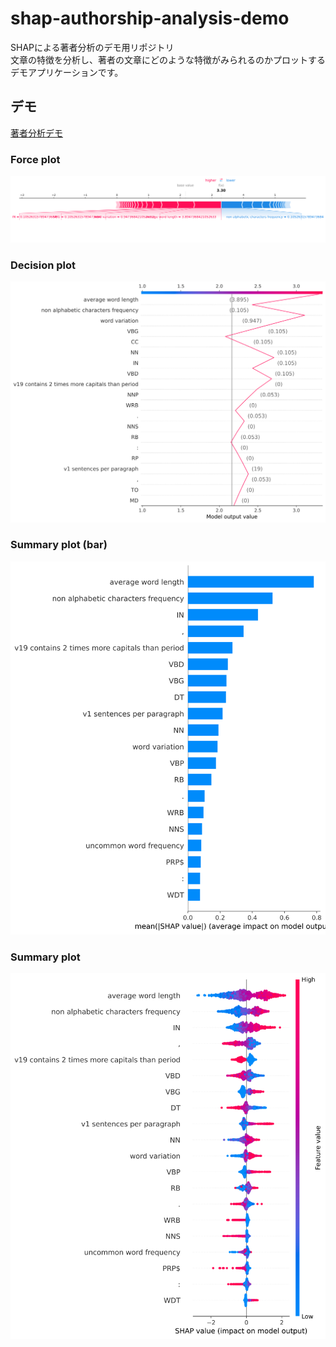# shap-authorship-analysis-demo

SHAPによる著者分析のデモ用リポジトリ  
文章の特徴を分析し、著者の文章にどのような特徴がみられるのかプロットするデモアプリケーションです。

## デモ

[著者分析デモ](demo/nltk_gutenberg_analysis.ipynb)

### Force plot

![Force](out/shap/figure/gutenberg/shap_force_plot.svg)

### Decision plot

![Decision](out/shap/figure/gutenberg/shap_decision_plot.svg)

### Summary plot (bar)

![Summary_bar](out/shap/figure/gutenberg/shap_summary_plot_bar.svg)

### Summary plot

![Summary](out/shap/figure/gutenberg/shap_summary_plot.svg)
